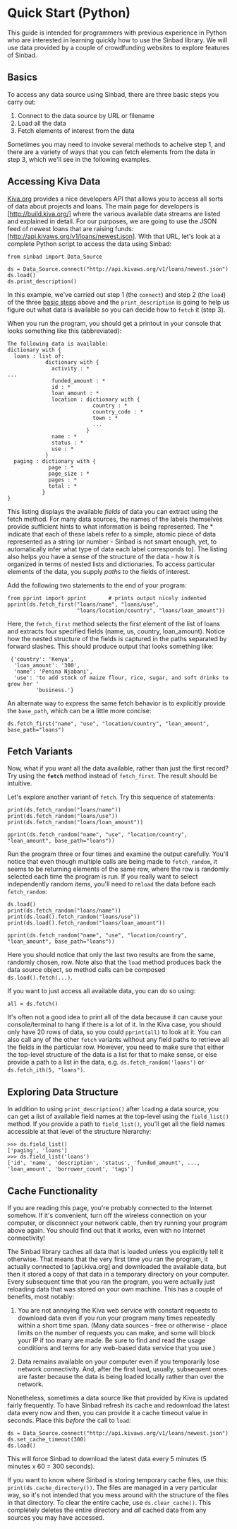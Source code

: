 # Quick Start (Python)

This guide is intended for programmers with previous experience in Python who are interested in learning quickly how to use the Sinbad library. We will use data provided by a couple of crowdfunding websites to explore features of Sinbad.

## Basics

To access any data source using Sinbad, there are three basic steps you carry out:

1. Connect to the data source by URL or filename
1. Load all the data
1. Fetch elements of interest from the data

Sometimes you may need to invoke several methods to acheive step 1, and there are a variety of ways that you can fetch elements from the data in step 3, which we'll see in the following examples.


## Accessing Kiva Data

[Kiva.org](https://www.kiva.org/) provides a nice developers API that allows you to access all sorts of data about projects and loans. The main page for developers is [http://build.kiva.org/] where the various available data streams are listed and explained in detail. For our purposes, we are going to use the JSON feed of newest loans that are raising funds: [http://api.kivaws.org/v1/loans/newest.json]. With that URL, let's look at a complete Python script to access the data using Sinbad:

````
from sinbad import Data_Source

ds = Data_Source.connect("http://api.kivaws.org/v1/loans/newest.json")
ds.load()
ds.print_description()
````

In this example, we've carried out step 1 (the `connect`) and step 2 (the `load`) of the three [basic steps](#basics) above and the `print_description` is going to help us figure out what data is available so you can decide how to `fetch` it (step 3).

When you run the program, you should get a printout in your console that looks something like this (abbreviated):

````
The following data is available:
dictionary with {
  loans : list of:
            dictionary with {
              activity : *
...
              funded_amount : *
              id : *
              loan_amount : *
              location : dictionary with {
                           country : *
                           country_code : *
                           town : *
                           ...
                         }
              name : *
              status : *
              use : *
            }
  paging : dictionary with {
             page : *
             page_size : *
             pages : *
             total : *
           }
}
````

This listing displays the available *fields* of data you can extract using the fetch method. For many data sources, the names of the labels themselves provide sufficient hints to what information is being represented. The * indicate that each of these labels refer to a simple, atomic piece of data represented as a string (or number - Sinbad is not smart enough, yet, to automatically infer what type of data each label corresponds to). The listing also helps you have a sense of the structure of the data - how it is organized in terms of nested lists and dictionaries. To access particular elements of the data, you supply *paths* to the fields of interest. 

Add the following two statements to the end of your program:

````
from pprint import pprint       # prints output nicely indented
pprint(ds.fetch_first("loans/name", "loans/use",
                      "loans/location/country", "loans/loan_amount"))
````

Here, the `fetch_first` method selects the first element of the list of loans and extracts four specified fields (name, us, country, loan_amount). Notice how the nested structure of the fields is captured in the paths separated by forward slashes. This should produce output that looks something like:

````
 {'country': 'Kenya',
  'loan_amount': '300',
  'name': 'Penina Njabani',
  'use': 'to add stock of maize flour, rice, sugar, and soft drinks to grow her '
         'business.'}
````

An alternate way to express the same fetch behavior is to explicitly provide the `base_path`, which can be a little more concise: 

````
ds.fetch_first("name", "use", "location/country", "loan_amount", base_path="loans")
````

## Fetch Variants

Now, what if you want all the data available, rather than just the first record? Try using the **`fetch`** method instead of `fetch_first`. The result should be intuitive. 

Let's explore another variant of `fetch`. Try this sequence of statements:

````
print(ds.fetch_random("loans/name"))
print(ds.fetch_random("loans/use"))
print(ds.fetch_random("loans/loan_amount"))

pprint(ds.fetch_random("name", "use", "location/country", "loan_amount", base_path="loans"))
````

Run the program three or four times and examine the output carefully. You'll notice that even though multiple calls are being made to `fetch_random`, it seems to be returning elements of the same row, where the row is randomly selected each time the program is run. If you really want to select independently random items, you'll need to re`load` the data before each `fetch_random`:

````
ds.load()
print(ds.fetch_random("loans/name"))
print(ds.load().fetch_random("loans/use"))
print(ds.load().fetch_random("loans/loan_amount"))

pprint(ds.fetch_random("name", "use", "location/country", "loan_amount", base_path="loans"))
````

Here you should notice that only the last two results are from the same, randomly chosen, row. Note also that the `load` method produces back the data source object, so method calls can be composed `ds.load().fetch(...)`.

If you want to just access all available data, you can do so using:

````
all = ds.fetch()
````

It's often not a good idea to print all of the data because it can cause your console/terminal to hang if there is a lot of it. In the Kiva case, you should only have 20 rows of data, so you could `pprint(all)` to look at it. You can also call any of the other `fetch` variants without any field paths to retrieve all the fields in the particular row. However, you need to make sure that either the top-level structure of the data is a list for that to make sense, or else provide a path to a list in the data, e.g. `ds.fetch_random('loans')` or `ds.fetch_ith(5, "loans")`.

## Exploring Data Structure

In addition to using `print_description()` after `load`ing a data source, you can get a list of available field names at the top-level using the `field_list()` method. If you provide a path to `field_list()`, you'll get all the field names accessible at that level of the structure hierarchy:

````
>>> ds.field_list()
['paging', 'loans']
>>> ds.field_list('loans')
['id', 'name', 'description', 'status', 'funded_amount', ..., 'loan_amount', 'borrower_count', 'tags']
````



## Cache Functionality

If you are reading this page, you're probably connected to the Internet somehow. If it's convenient, turn off the wireless connection on your computer, or disconnect your network cable, then try running your program above again. You should find out that it works, even with no Internet connectivity!

The Sinbad library caches all data that is loaded unless you explicitly tell it otherwise. That means that the very first time you ran the program, it actually connected to [api.kiva.org] and downloaded the available data, but then it stored a copy of that data in a temporary directory on your computer. Every subsequent time that you ran the program, you were actually just reloading data that was stored on your own machine. This has a couple of benefits, most notably:

1. You are not annoying the Kiva web service with constant requests to download data even if you run your program many times repeatedly within a short time span. (Many data sources - free or otherwise - place limits on the number of requests you can make, and some will block your IP if too many are made. Be sure to find and read the usage conditions and terms for any web-based data service that you use.)

2. Data remains available on your computer even if you temporarily lose network connectivity. And, after the first load, usually, subsequent ones are faster because the data is being loaded locally rather than over the network.

Nonetheless, sometimes a data source like that provided by Kiva is updated fairly frequently. To have Sinbad refresh its cache and redownload the latest data every now and then, you can provide it a cache timeout value in seconds. Place this *before* the call to `load`:

````
ds = Data_Source.connect("http://api.kivaws.org/v1/loans/newest.json")
ds.set_cache_timeout(300)
ds.load()
````

This will force Sinbad to download the latest data every 5 minutes (5 minutes x 60 = 300 seconds).

If you want to know where Sinbad is storing temporary cache files, use this: `print(ds.cache_directory())`. The files are managed in a very particular way, so it's not intended that you mess around with the structure of the files in that directory. To clear the entire cache, use `ds.clear_cache()`. This completely deletes the entire directory and *all* cached data from any sources you may have accessed.












